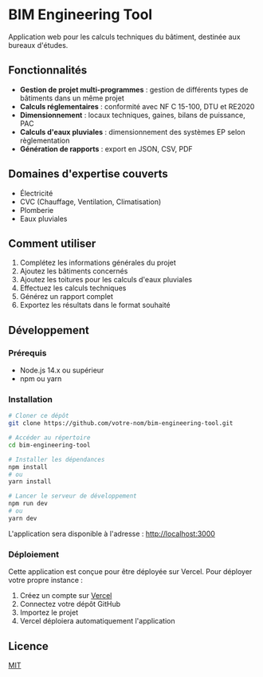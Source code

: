 # BIM Engineering Tool

Application web pour les calculs techniques du bâtiment, destinée aux bureaux d'études.

## Fonctionnalités

- **Gestion de projet multi-programmes** : gestion de différents types de bâtiments dans un même projet
- **Calculs réglementaires** : conformité avec NF C 15-100, DTU et RE2020
- **Dimensionnement** : locaux techniques, gaines, bilans de puissance, PAC
- **Calculs d'eaux pluviales** : dimensionnement des systèmes EP selon règlementation
- **Génération de rapports** : export en JSON, CSV, PDF

## Domaines d'expertise couverts

- Électricité
- CVC (Chauffage, Ventilation, Climatisation)
- Plomberie
- Eaux pluviales

## Comment utiliser

1. Complétez les informations générales du projet
2. Ajoutez les bâtiments concernés 
3. Ajoutez les toitures pour les calculs d'eaux pluviales
4. Effectuez les calculs techniques
5. Générez un rapport complet
6. Exportez les résultats dans le format souhaité

## Développement

### Prérequis

- Node.js 14.x ou supérieur
- npm ou yarn

### Installation

```bash
# Cloner ce dépôt
git clone https://github.com/votre-nom/bim-engineering-tool.git

# Accéder au répertoire
cd bim-engineering-tool

# Installer les dépendances
npm install
# ou
yarn install

# Lancer le serveur de développement
npm run dev
# ou
yarn dev
```

L'application sera disponible à l'adresse : [http://localhost:3000](http://localhost:3000)

### Déploiement

Cette application est conçue pour être déployée sur Vercel. Pour déployer votre propre instance :

1. Créez un compte sur [Vercel](https://vercel.com)
2. Connectez votre dépôt GitHub
3. Importez le projet
4. Vercel déploiera automatiquement l'application

## Licence

[MIT](LICENSE)